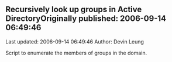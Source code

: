 ## Recursively look up groups in Active DirectoryOriginally published: 2006-09-14 06:49:46 
Last updated: 2006-09-14 06:49:46 
Author: Devin Leung 
 
Script to enumerate the members of groups in the domain.